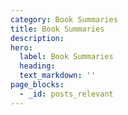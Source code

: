 ```yaml
---
category: Book Summaries
title: Book Summaries
description:
hero:
  label: Book Summaries
  heading:
  text_markdown: ''
page_blocks:
  - _id: posts_relevant
---
```

